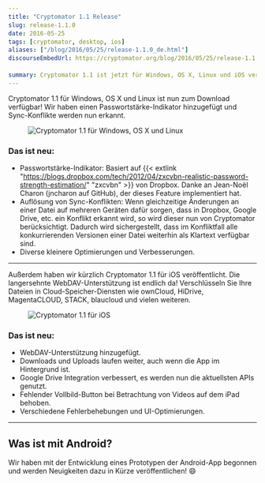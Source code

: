 ```yaml
---
title: "Cryptomator 1.1 Release"
slug: release-1.1.0
date: 2016-05-25
tags: [cryptomator, desktop, ios]
aliases: ["/blog/2016/05/25/release-1.1.0_de.html"]
discourseEmbedUrl: https://cryptomator.org/blog/2016/05/25/release-1.1.0_en.html

summary: Cryptomator 1.1 ist jetzt für Windows, OS X, Linux und iOS verfügbar! Dieses Update enthält einen Passwortstärke-Indikator, die Erkennung von Synchronisierungskonflikten und mehrere Fehlerbehebungen. Die iOS-Version bietet nun WebDAV-Unterstützung, Hintergrund-Downloads/-Uploads, verbesserte Google Drive-Integration und UI-Optimierungen. Ein Android-App-Prototyp ist ebenfalls in Entwicklung.
---
```

Cryptomator 1.1 für Windows, OS X und Linux ist nun zum Download verfügbar! Wir haben einen Passwortstärke-Indikator hinzugefügt und Sync-Konflikte werden nun erkannt.

<figure class="text-center">
  <img class="inline-block" src="/img/blog/cryptomator-1-1.png" srcset="/img/blog/cryptomator-1-1.png 1x, /img/blog/cryptomator-1-1@2x.png 2x" alt="Cryptomator 1.1 für Windows, OS X und Linux" />
</figure>

### Das ist neu:
- Passwortstärke-Indikator: Basiert auf {{< extlink "https://blogs.dropbox.com/tech/2012/04/zxcvbn-realistic-password-strength-estimation/" "zxcvbn" >}} von Dropbox. Danke an Jean-Noël Charon (jncharon auf GitHub), der dieses Feature implementiert hat.
- Auflösung von Sync-Konflikten: Wenn gleichzeitige Änderungen an einer Datei auf mehreren Geräten dafür sorgen, dass in Dropbox, Google Drive, etc. ein Konflikt erkannt wird, so wird dieser nun von Cryptomator berücksichtigt. Dadurch wird sichergestellt, dass im Konfliktfall alle konkurrierenden Versionen einer Datei weiterhin als Klartext verfügbar sind.
- Diverse kleinere Optimierungen und Verbesserungen.

---

Außerdem haben wir kürzlich Cryptomator 1.1 für iOS veröffentlicht. Die langersehnte WebDAV-Unterstützung ist endlich da! Verschlüsseln Sie Ihre Dateien in Cloud-Speicher-Diensten wie ownCloud, HiDrive, MagentaCLOUD, STACK, blaucloud und vielen weiteren.

<figure class="text-center">
  <img class="inline-block" src="/img/blog/cryptomator-ios-1-1.png" srcset="/img/blog/cryptomator-ios-1-1.png 1x, /img/blog/cryptomator-ios-1-1@2x.png 2x" alt="Cryptomator 1.1 für iOS" />
</figure>

### Das ist neu:
- WebDAV-Unterstützung hinzugefügt.
- Downloads und Uploads laufen weiter, auch wenn die App im Hintergrund ist.
- Google Drive Integration verbessert, es werden nun die aktuellsten APIs genutzt.
- Fehlender Vollbild-Button bei Betrachtung von Videos auf dem iPad behoben.
- Verschiedene Fehlerbehebungen und UI-Optimierungen.

---

## Was ist mit Android?
Wir haben mit der Entwicklung eines Prototypen der Android-App begonnen und werden Neuigkeiten dazu in Kürze veröffentlichen! :smile:
